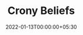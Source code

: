 ---
ext_url: https://meltingasphalt.com/crony-beliefs/
title: Crony Beliefs
authors: [Kevin Simler]
tags: []
date: 2022-01-13T00:00:00+05:30
---